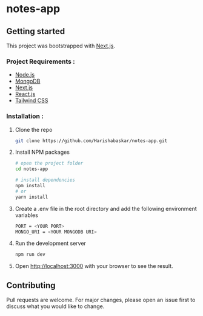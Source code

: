 # notes-app
## Getting started
This project was bootstrapped with [Next.js](https://nextjs.org/).

### Project Requirements :
- [Node.js](https://nodejs.org/en/)
- [MongoDB](https://www.mongodb.com/)
- [Next.js](https://nextjs.org/)
- [React.js](https://reactjs.org/)
- [Tailwind CSS](https://tailwindcss.com/)

### Installation :
1. Clone the repo

   ```sh
   git clone https://github.com/Harishabaskar/notes-app.git
    ```
2. Install NPM packages

    ```sh
    # open the project folder
    cd notes-app

    # install dependencies
    npm install
    # or
    yarn install
    ```
3. Create a .env file in the root directory and add the following environment variables

    ```sh
    PORT = <YOUR PORT>
    MONGO_URI = <YOUR MONGODB URI>
    ```
4. Run the development server

    ```sh
    npm run dev
    ```
5. Open [http://localhost:3000](http://localhost:3000) with your browser to see the result.

## Contributing
Pull requests are welcome. For major changes, please open an issue first to discuss what you would like to change.
